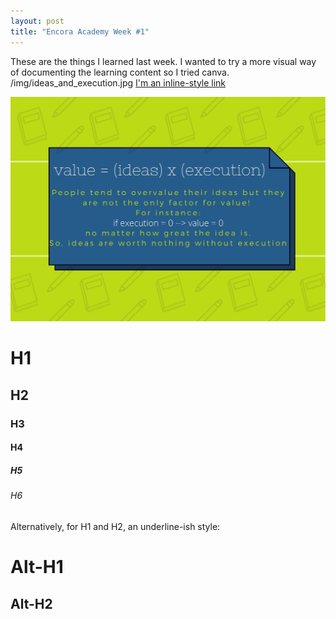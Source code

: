 ```yaml
---
layout: post
title: "Encora Academy Week #1"
---
```

These are the things I learned last week. 
I wanted to try a more visual way of documenting the learning content so I tried canva.
/img/ideas_and_execution.jpg
[I'm an inline-style link](https://www.google.com)

![alt text](https://github.com/3r3n-n/3r3n-n.github.io/blob/main/img/ideas_and_execution.jpg "Logo Title Text 1")

# H1
## H2
### H3
#### H4
##### H5
###### H6

Alternatively, for H1 and H2, an underline-ish style:

Alt-H1
======

Alt-H2
------
